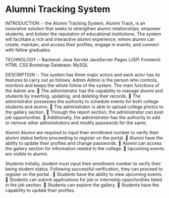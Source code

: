 # Alumni Tracking System

INTRODUCTION :-
the Alumni Tracking System, Alumni Track, is an innovative solution that seeks to strengthen alumni relationships, empower students, and bolster the reputation of educational institutions. 
The system will facilitate a rich and interactive alumni experience, where alumni can create, maintain, and access their profiles, engage in events, and connect with fellow graduates.


TECHNOLOGY :- 
Backend: Java Servlet JavaServer Pages (JSP)
Frontend: HTML CSS Bootstrap
Database: MySQL


DESCRIPTION :-
The system has three major actors and each actor has its features to carry out as follows:
Admin
Admin is the person who controls, monitors and keeps the whole follow of the system. The main functions of the Admin are:
	The administrator has the capability to manage alumni and students by inserting, updating, and deleting their records. 
	The administrator possesses the authority to schedule events for both college students and alumni. 
	The administrator is able to upload college photos to the gallery section. 
	Through the report section, the administrator can post job opportunities. 
	Additionally, the administrator has the authority to add or remove other administrators and modify passwords for the same.

Alumni
Alumni are required to input their enrollment number to verify their alumni status before proceeding to register on the portal. 
	Alumni have the ability to update their profiles and change passwords. 
	Alumni can access the gallery section for information related to the college. 
	Upcoming events are visible to alumni.






Students
Initially, student must input their enrollment number to verify their being student status. Following successful verification, they can proceed to register on the portal .
	Students have the ability to view upcoming events. 
	Students can submit applications for job or internship opportunities listed in the job section. 
	Students can explore the gallery. 
	Students have the capability to update their profiles.
